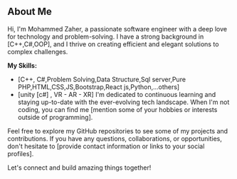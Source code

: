 ## About Me

Hi, I'm Mohammed Zaher, a passionate software engineer with a deep love for technology and problem-solving. I have a strong background in [C++,C#,OOP], and I thrive on creating efficient and elegant solutions to complex challenges.

**My Skills:**
- [C++, C#,Problem Solving,Data Structure,Sql server,Pure PHP,HTML,CSS,JS,Bootstrap,React js,Python,...others]
- [unity [c#] , VR - AR - XR]
I'm dedicated to continuous learning and staying up-to-date with the ever-evolving tech landscape. When I'm not coding, you can find me [mention some of your hobbies or interests outside of programming].

Feel free to explore my GitHub repositories to see some of my projects and contributions. If you have any questions, collaborations, or opportunities, don't hesitate to [provide contact information or links to your social profiles].

Let's connect and build amazing things together!
